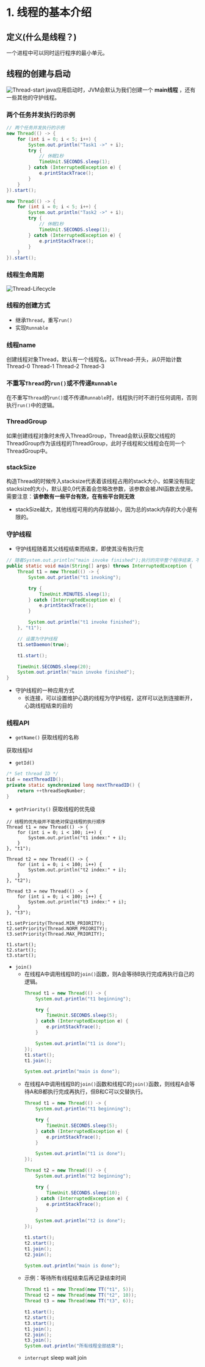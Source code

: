 # 1. 线程的基本介绍
## 定义(什么是线程？)
一个进程中可以同时运行程序的最小单元。

## 线程的创建与启动
![Thread-start](./assets/Thread-start.png)
java应用启动时，JVM会默认为我们创建一个 **main线程** ，还有一些其他的守护线程。

### 两个任务并发执行的示例
```java
// 两个任务并发执行的示例
new Thread(() -> {
	for (int i = 0; i < 5; i++) {
		System.out.println("Task1 ->" + i);
		try {
			// 休眠1秒
			TimeUnit.SECONDS.sleep(1);
		} catch (InterruptedException e) {
			e.printStackTrace();
		}
	}
}).start();

new Thread(() -> {
	for (int i = 0; i < 5; i++) {
		System.out.println("Task2 ->" + i);
		try {
			// 休眠1秒
			TimeUnit.SECONDS.sleep(1);
		} catch (InterruptedException e) {
			e.printStackTrace();
		}
	}
}).start();
```

### 线程生命周期
![Thread-Lifecycle](./assets/Thread-Lifecycle.png)

### 线程的创建方式
* 继承`Thread`，重写`run()`
* 实现`Runnable`

### 线程name
创建线程对象Thread，默认有一个线程名，以Thread-开头，从0开始计数
Thread-0
Thread-1
Thread-2
Thread-3

### 不重写`Thread`的`run()`或不传递`Runnable`
在不重写`Thread`的`run()`或不传递`Runnable`时，线程执行时不进行任何调用，否则执行`run()`中的逻辑。

### ThreadGroup
如果创建线程对象时未传入ThreadGroup，Thread会默认获取父线程的ThreadGroup作为该线程的ThreadGroup，此时子线程和父线程会在同一个ThreadGroup中。

### stackSize
构造Thread的时候传入stacksize代表着该线程占用的stack大小，如果没有指定stacksize的大小，默认是0,0代表着会忽略改参数，该参数会被JNI函数去使用。
需要注意：**该参数有一些平台有效，在有些平台则无效**
* stackSize越大，其他线程可用的内存就越小，因为总的stack内存的大小是有限的。

### 守护线程
* 守护线程随着其父线程结束而结束，即使其没有执行完
```java
// 随着System.out.println("main invoke finished");执行的完毕整个程序结束，不会等到线程t1执行完成
public static void main(String[] args) throws InterruptedException {
	Thread t1 = new Thread(() -> {
		System.out.println("t1 invoking");

		try {
			TimeUnit.MINUTES.sleep(1);
		} catch (InterruptedException e) {
			e.printStackTrace();
		}

		System.out.println("t1 invoke finished");
	}, "t1");

	// 设置为守护线程
	t1.setDaemon(true);

	t1.start();

	TimeUnit.SECONDS.sleep(20);
	System.out.println("main invoke finished");
}
```
* 守护线程的一种应用方式
	* 长连接，可以设置维护心跳的线程为守护线程，这样可以达到连接断开，心跳线程结束的目的

### 线程API
* `getName()`
获取线程的名称

获取线程Id
* `getId()`
```java
/* Set thread ID */
tid = nextThreadID();
private static synchronized long nextThreadID() {
    return ++threadSeqNumber;
}
```
* `getPriority()`
获取线程的优先级
```
// 线程的优先级并不能绝对保证线程的执行顺序
Thread t1 = new Thread(() -> {
	for (int i = 0; i < 100; i++) {
		System.out.println("t1 index:" + i);
	}
}, "t1");

Thread t2 = new Thread(() -> {
	for (int i = 0; i < 100; i++) {
		System.out.println("t2 index:" + i);
	}
}, "t2");

Thread t3 = new Thread(() -> {
	for (int i = 0; i < 100; i++) {
		System.out.println("t3 index:" + i);
	}
}, "t3");

t1.setPriority(Thread.MIN_PRIORITY);
t2.setPriority(Thread.NORM_PRIORITY);
t3.setPriority(Thread.MAX_PRIORITY);

t1.start();
t2.start();
t3.start();
```
* `join()`
	* 在线程A中调用线程B的`join()`函数，则A会等待B执行完成再执行自己的逻辑。
		```java
		Thread t1 = new Thread(() -> {
			System.out.println("t1 beginning");

			try {
				TimeUnit.SECONDS.sleep(5);
			} catch (InterruptedException e) {
				e.printStackTrace();
			}

			System.out.println("t1 is done");
		});
		t1.start();
		t1.join();

		System.out.println("main is done");
		```
	* 在线程A中调用线程B的`join()`函数和线程C的`join()`函数，则线程A会等待A和B都执行完成再执行，但B和C可以交替执行。
		```java
		Thread t1 = new Thread(() -> {
			System.out.println("t1 beginning");

			try {
				TimeUnit.SECONDS.sleep(5);
			} catch (InterruptedException e) {
				e.printStackTrace();
			}

			System.out.println("t1 is done");
		});

		Thread t2 = new Thread(() -> {
			System.out.println("t2 beginning");

			try {
				TimeUnit.SECONDS.sleep(10);
			} catch (InterruptedException e) {
				e.printStackTrace();
			}

			System.out.println("t2 is done");
		});

		t1.start();
		t2.start();
		t1.join();
		t2.join();

		System.out.println("main is done");
		```
	* 示例：等待所有线程结束后再记录结束时间
		```java
		Thread t1 = new Thread(new TT("t1", 5));
		Thread t2 = new Thread(new TT("t2", 10));
		Thread t3 = new Thread(new TT("t3", 6));

		t1.start();
		t2.start();
		t3.start();
		t1.join();
		t2.join();
		t3.join();
		System.out.println("所有线程全部结束");
		```
	* `interrupt`
	sleep wait join

